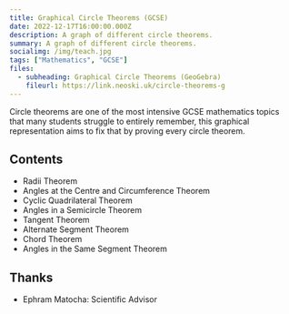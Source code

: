 ```yaml
---
title: Graphical Circle Theorems (GCSE)
date: 2022-12-17T16:00:00.000Z
description: A graph of different circle theorems.
summary: A graph of different circle theorems.
socialimg: /img/teach.jpg
tags: ["Mathematics", "GCSE"]
files:
  - subheading: Graphical Circle Theorems (GeoGebra)
    fileurl: https://link.neoski.uk/circle-theorems-g
---
```


Circle theorems are one of the most intensive GCSE mathematics topics that many students struggle to entirely remember, this graphical representation aims to fix that by proving every circle theorem.

## Contents

- Radii Theorem
- Angles at the Centre and Circumference Theorem
- Cyclic Quadrilateral Theorem
- Angles in a Semicircle Theorem
- Tangent Theorem
- Alternate Segment Theorem
- Chord Theorem
- Angles in the Same Segment Theorem

## Thanks

- Ephram Matocha: Scientific Advisor
